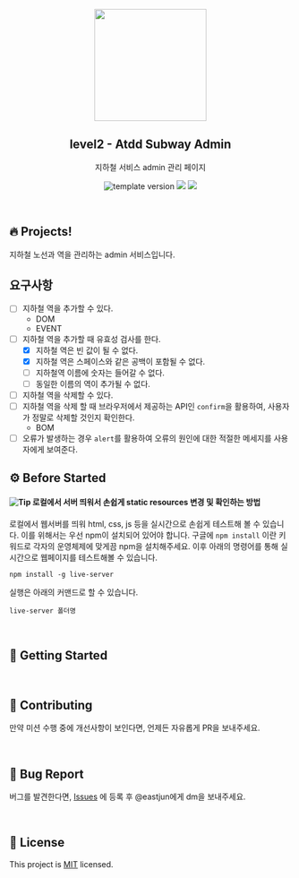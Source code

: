 <p align="middle" >
  <img width="200px;" src="https://s3.amazonaws.com/pix.iemoji.com/images/emoji/apple/ios-12/256/metro.png"/>
</p>
<h2 align="middle">level2 - Atdd Subway Admin</h2>
<p align="middle">지하철 서비스 admin 관리 페이지</p>
<p align="middle">
  <img src="https://img.shields.io/badge/version-0.0.1-blue?style=flat-square" alt="template version"/>
<img src="https://img.shields.io/badge/language-html-blue.svg?style=flat-square"/>
<a href="https://github.com/daybrush/moveable/blob/master/LICENSE" target="_blank">
  <img src="https://img.shields.io/github/license/daybrush/moveable.svg?style=flat-square&label=license&color=08CE5D"/>
  </a>
</p>
<br>

## 🔥 Projects!

지하철 노선과 역을 관리하는 admin 서비스입니다.


## 요구사항
* [ ] 지하철 역을 추가할 수 있다.
    * DOM
    * EVENT
* [ ] 지하철 역을 추가할 때 유효성 검사를 한다.
    * [x] 지하철 역은 빈 값이 될 수 없다.
    * [x] 지하철 역은 스페이스와 같은 공백이 포함될 수 없다.
    * [ ] 지하철역 이름에 숫자는 들어갈 수 없다.
    * [ ] 동일한 이름의 역이 추가될 수 없다.
* [ ] 지하철 역을 삭제할 수 있다.
* [ ] 지하철 역을 삭제 할 때 브라우저에서 제공하는 API인 `confirm`을 활용하여, 사용자가 정말로 삭제할 것인지 확인한다.
    * BOM
* [ ] 오류가 발생하는 경우 `alert`를 활용하여 오류의 원인에 대한 적절한 메세지를 사용자에게 보여준다.

## ⚙️ Before Started

#### <img alt="Tip" src="https://img.shields.io/static/v1.svg?label=&message=Tip&style=flat-square&color=673ab8"> 로컬에서 서버 띄워서 손쉽게 static resources 변경 및 확인하는 방법

로컬에서 웹서버를 띄워 html, css, js 등을 실시간으로 손쉽게 테스트해 볼 수 있습니다. 이를 위해서는 우선 npm이 설치되어 있어야 합니다. 구글에 `npm install` 이란 키워드로 각자의 운영체제에 맞게끔 npm을 설치해주세요. 이후 아래의 명령어를 통해 실시간으로 웹페이지를 테스트해볼 수 있습니다.

```
npm install -g live-server
```

실행은 아래의 커맨드로 할 수 있습니다.

```
live-server 폴더명
```

<br>

## 🚀 Getting Started


<br>

## 👏 Contributing

만약 미션 수행 중에 개선사항이 보인다면, 언제든 자유롭게 PR을 보내주세요. 

<br>

## 🐞 Bug Report

버그를 발견한다면, [Issues](https://github.com/woowacourse-projects/atdd-subway-admin/issues) 에 등록 후 @eastjun에게 dm을 보내주세요.

<br>

## 📝 License

This project is [MIT](https://github.com/woowacourse-projects/atdd-subway-admin/blob/master/LICENSE) licensed.

